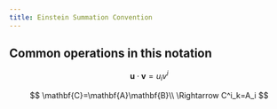 ```yaml
---
title: Einstein Summation Convention
---
```


## Common operations in this notation

$$
\mathbf{u}\cdot\mathbf{v}=u_iv^i
$$

$$
\mathbf{C}=\mathbf{A}\mathbf{B}\\
\Rightarrow
C^i_k=A_i
$$


